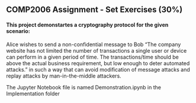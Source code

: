 ## COMP2006 Assignment - Set Exercises (30%)
#### This project demonstartes a cryptography protocol for the given scenario:  
Alice wishes to send a non-confidential message to Bob “The company website has not limited
the number of transactions a single user or device can perform in a given period of time. The
transactions/time should be above the actual business requirement, but low enough to deter
automated attacks.” in such a way that can avoid modification of message attacks and replay
attacks by man-in-the-middle attackers.

The Jupyter Notebook file is named Demonstration.ipynb in the Implementation folder 
